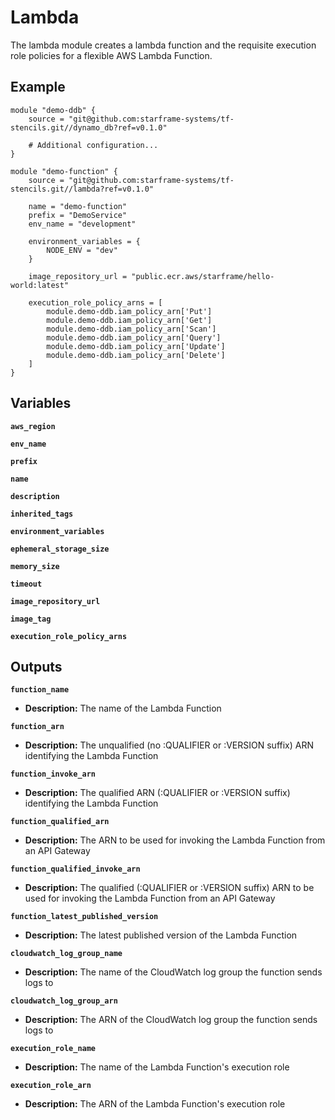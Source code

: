 # Lambda

The lambda module creates a lambda function and the requisite execution role policies for a flexible AWS Lambda Function.

## Example

```
module "demo-ddb" {
    source = "git@github.com:starframe-systems/tf-stencils.git//dynamo_db?ref=v0.1.0"

    # Additional configuration...
}

module "demo-function" {
    source = "git@github.com:starframe-systems/tf-stencils.git//lambda?ref=v0.1.0"

    name = "demo-function"
    prefix = "DemoService"
    env_name = "development"

    environment_variables = {
        NODE_ENV = "dev"
    }

    image_repository_url = "public.ecr.aws/starframe/hello-world:latest"

    execution_role_policy_arns = [
        module.demo-ddb.iam_policy_arn['Put']
        module.demo-ddb.iam_policy_arn['Get']
        module.demo-ddb.iam_policy_arn['Scan']
        module.demo-ddb.iam_policy_arn['Query']
        module.demo-ddb.iam_policy_arn['Update']
        module.demo-ddb.iam_policy_arn['Delete']
    ]
}
```

## Variables

**`aws_region`**

**`env_name`**

**`prefix`**

**`name`**

**`description`**

**`inherited_tags`**

**`environment_variables`**

**`ephemeral_storage_size`**

**`memory_size`**

**`timeout`**

**`image_repository_url`**

**`image_tag`**

**`execution_role_policy_arns`**

## Outputs

**`function_name`**

- **Description:** The name of the Lambda Function

**`function_arn`**

- **Description:** The unqualified (no :QUALIFIER or :VERSION suffix) ARN identifying the Lambda Function

**`function_invoke_arn`**

- **Description:** The qualified ARN (:QUALIFIER or :VERSION suffix) identifying the Lambda Function

**`function_qualified_arn`**

- **Description:** The ARN to be used for invoking the Lambda Function from an API Gateway

**`function_qualified_invoke_arn`**

- **Description:** The qualified (:QUALIFIER or :VERSION suffix) ARN to be used for invoking the Lambda Function from an API Gateway

**`function_latest_published_version`**

- **Description:** The latest published version of the Lambda Function

**`cloudwatch_log_group_name`**

- **Description:** The name of the CloudWatch log group the function sends logs to

**`cloudwatch_log_group_arn`**

- **Description:** The ARN of the CloudWatch log group the function sends logs to

**`execution_role_name`**

- **Description:** The name of the Lambda Function's execution role

**`execution_role_arn`**

- **Description:** The ARN of the Lambda Function's execution role
